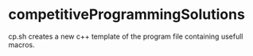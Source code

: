 # competitiveProgrammingSolutions

cp.sh creates a new c++ template of the program file containing usefull macros.
